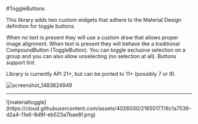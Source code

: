 #ToggleButtons

This library adds two custom widgets that adhere to the Material Design definition for toggle buttons.  

When no text is present they will use a custom draw that allows proper image alignment.  When text is present they will behave like a traditional CompoundButton (ToggleButton).  You can toggle exclusive selection on a group and you can also allow unselecting (no selection at all).  Buttons support tint.  

Library is currently API 21+, but can be ported to 11+ (possibly 7 or 9).

![screenshot_1483824949](https://cloud.githubusercontent.com/assets/4026030/21745370/9b644a8c-d52a-11e6-9000-9c7fdbd0d200.png)

<hr>
![materialtoggle](https://cloud.githubusercontent.com/assets/4026030/21650177/6c1a7536-d2a4-11e6-8d9f-eb523a7bae8f.png)
